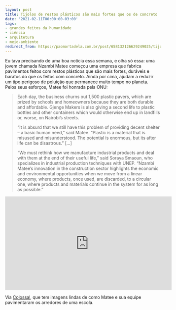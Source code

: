```yaml
---
layout: post
title: Tijolos de restos plásticos são mais fortes que os de concreto
date: '2021-02-11T00:00:00-03:00'
tags:
- grandes feitos da humanidade
- ciência
- arquitetura
- meio-ambiente
redirect_from: https://paomortadela.com.br/post/658132126629249025/tijolos-de-restos-pl%C3%A1sticos-s%C3%A3o-mais-fortes-que-os
---
```

Eu tava precisando de uma boa notícia essa semana, e olha só essa: uma jovem chamada Nzambi Matee começou uma empresa que fabrica pavimentos feitos com restos plásticos que são mais fortes, duráveis e baratos do que os feitos com concreto. Ainda por cima, ajudam a reduzir um tipo perigoso de poluição que permanece muito tempo no planeta. Pelos seus esforços, Matee foi honrada pela ONU:

> Each day, the business churns out 1,500 plastic pavers, which are prized by schools and homeowners because they are both durable and affordable. Gjenge Makers is also giving a second life to plastic bottles and other containers which would otherwise end up in landfills or, worse, on Nairobi’s streets.
> 
> “It is absurd that we still have this problem of providing decent shelter – a basic human need,” said Matee. “Plastic is a material that is misused and misunderstood. The potential is enormous, but its after life can be disastrous.” […]
> 
> “We must rethink how we manufacture industrial products and deal with them at the end of their useful life,” said Soraya Smaoun, who specializes in industrial production techniques with UNEP. “Nzambi Matee’s innovation in the construction sector highlights the economic and environmental opportunities when we move from a linear economy, where products, once used, are discarded, to a circular one, where products and materials continue in the system for as long as possible.”

<iframe width="540" height="303" id="youtube_iframe" src="https://www.youtube.com/embed/QbZKP4UAtL8?feature=oembed&amp;enablejsapi=1&amp;origin=https://safe.txmblr.com&amp;wmode=opaque" frameborder="0" allow="accelerometer; autoplay; clipboard-write; encrypted-media; gyroscope; picture-in-picture" allowfullscreen=""></iframe>

Via [Colossal](https://www.thisiscolossal.com/2021/02/nzambi-matee-plastic-bricks/), que tem imagens lindas de como Matee e sua equipe pavimentaram os arredores de uma escola.

